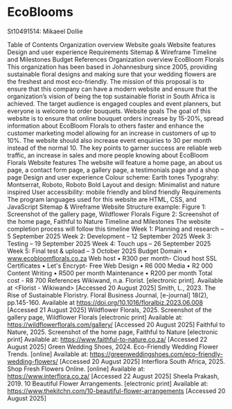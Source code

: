 # EcoBlooms
St10491514: Mikaeel Dollie

Table of Contents
Organization overview
Website goals
Website features
Design and user experience
Requirements
Sitemap & Wireframe
Timeline and Milestones
Budget
References
Organization overview
EcoBloom Florals
This organization has been based in Johannesburg since 2005, providing sustainable floral designs and making sure that your wedding flowers are the freshest and most eco-friendly. The mission of this proposal is to ensure that this company can have a modern website and ensure that the organization’s vision of being the top sustainable florist in South Africa is achieved. The target audience is engaged couples and event planners, but everyone is welcome to order bouquets.
Website goals
The goal of this website is to ensure that online bouquet orders increase by 15-20%, spread information about EcoBloom Florals to others faster and enhance the customer marketing model allowing for an increase in customers of up to 10%. The website should also increase event enquiries to 30 per month instead of the normal 10. The key points to garner success are reliable web traffic, an increase in sales and more people knowing about EcoBloom Florals
Website features
The website will feature a home page, an about us page, a contact form page, a gallery page, a testimonials page and a shop page
Design and user experience
Colour scheme: Earth tones
Typograhy: Montserrat, Roboto, Roboto Bold
Layout and design: Minimalist and nature inspired
User accessibility: mobile friendly and blind friendly
Requirements
The program languages used for this website are HTML, CSS, and JavaScript
Sitemap & Wireframe
Website Structure example:
Figure 1: Screenshot of the gallery page, Wildflower Florals
Figure 2: Screenshot of the home page, Faithful to Nature
Timeline and Milestones
The website completion process will follow this timeline
Week 1: Planning and research – 5 September 2025
Week 2: Development – 12 September 2025
Week 3: Testing – 19 September 2025
Week 4: Touch ups – 26 September 2025
Week 5: Final test & upload – 3 October 2025
Budget
Domain • www.ecobloomflorals.co.za
Web host • R300 per month- Cloud host
SSL Certificates • Let's Encrypt- Free
Web Design • R6 000
Media • R2 000
Content Writing • R500 per month
Maintenance • R200 per month
Total cost - R8 700
References
Wikiwand, n.a. Florist. [electronic print]. Available at <Florist - Wikiwand> [Accessed 20 August 2025]
Smith, L., 2023. The Rise of Sustainable Floristry. Floral Business Journal, [e-journal] 18(2), pp.145-160. Available at https://doi.org/10.1016/floralbiz.2023.06.008 [Accessed 21 August 2025]
Wildflower Florals, 2025. Screenshot of the gallery page, Wildflower Florals [electronic print] Available at: https://wildflowerflorals.com/gallery/ [Accessed 20 August 2025]
Faithful to Nature, 2025. Screenshot of the home page, Faithful to Nature [electronic print] Available at: https://www.faithful-to-nature.co.za/ [Accessed 22 August 2025]
Green Wedding Shoes, 2024. Eco-Friendly Wedding Flower Trends. [online] Available at: https://greenweddingshoes.com/eco-friendly-wedding-flowers/ [Accessed 20 August 2025]
Interflora South Africa, 2025. Shop Fresh Flowers Online. [online] Available at: https://www.interflora.co.za/ [Accessed 22 August 2025]
Sheela Prakash, 2019. 10 Beautiful Flower Arrangements. [electronic print] Available at: https://www.thekitchn.com/10-beautiful-flower-arrangements [Accessed 20 August 2025]
